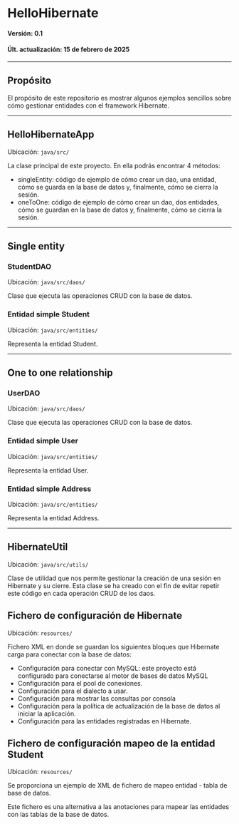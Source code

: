 # HelloHibernate
#### Versión: 0.1
#### Últ. actualización: 15 de febrero de 2025

---

## Propósito
El propósito de este repositorio es mostrar algunos ejemplos sencillos
sobre cómo gestionar entidades con el framework Hibernate.

---

## HelloHibernateApp
Ubicación: <code>java/src/</code>

La clase principal de este proyecto.
En ella podrás encontrar 4 métodos:
- singleEntity: código de ejemplo de cómo crear un dao, una entidad, cómo se guarda en la base de datos y, finalmente, cómo 
se cierra la sesión.
- oneToOne: código de ejemplo de cómo crear un dao, dos entidades, cómo se guardan en la base de datos y, finalmente, cómo
se cierra la sesión.

---

## Single entity

### StudentDAO

Ubicación: <code>java/src/daos/ </code>

Clase que ejecuta las operaciones CRUD con la base de datos.

### Entidad simple Student

Ubicación: <code>java/src/entities/ </code>

Representa la entidad Student. 

---

## One to one relationship

### UserDAO

Ubicación: <code>java/src/daos/ </code>

Clase que ejecuta las operaciones CRUD con la base de datos.

### Entidad simple User

Ubicación: <code>java/src/entities/ </code>

Representa la entidad User.

### Entidad simple Address

Ubicación: <code>java/src/entities/ </code>

Representa la entidad Address.

---

## HibernateUtil

Ubicación: <code>java/src/utils/ </code>

Clase de utilidad que nos permite gestionar la creación de una sesión en Hibernate y su cierre.
Esta clase se ha creado con el fin de evitar repetir este código en cada operación CRUD de los daos.

## Fichero de configuración de Hibernate

Ubicación: <code>resources/</code>

Fichero XML en donde se guardan los siguientes bloques que Hibernate carga para conectar con la base de datos:
-  Configuración para conectar con MySQL: este proyecto está configurado para conectarse al motor de bases de datos MySQL
-  Configuración para el pool de conexiones.
-  Configuración para el dialecto a usar.
-  Configuración para mostrar las consultas por consola
-  Configuración para la política de actualización de la base de datos al iniciar la aplicación.
-  Configuración para las entidades registradas en Hibernate.

## Fichero de configuración mapeo de la entidad Student

Ubicación: <code>resources/</code>

Se proporciona un ejemplo de XML de fichero de mapeo entidad - tabla de base de datos.

Este fichero es una alternativa a las anotaciones para mapear las entidades con las tablas de la base de datos.
